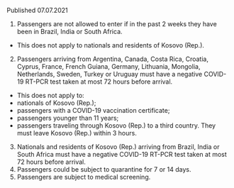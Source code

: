 Published 07.07.2021
1. Passengers are not allowed to enter if in the past 2 weeks they have been in Brazil, India or South Africa.
- This does not apply to nationals and residents of Kosovo (Rep.).
2. Passengers arriving from Argentina, Canada, Costa Rica, Croatia, Cyprus, France, French Guiana, Germany, Lithuania, Mongolia, Netherlands, Sweden, Turkey or Uruguay must have a negative COVID-19 RT-PCR test taken at most 72 hours before arrival.
- This does not apply to:
- nationals of Kosovo (Rep.);
- passengers with a COVID-19 vaccination certificate;
- passengers younger than 11 years;
- passengers traveling through Kosovo (Rep.) to a third country. They must leave Kosovo (Rep.) within 3 hours.
3. Nationals and residents of Kosovo (Rep.) arriving from Brazil, India or South Africa must have a negative COVID-19 RT-PCR test taken at most 72 hours before arrival.
4. Passengers could be subject to quarantine for 7 or 14 days.
5. Passengers are subject to medical screening.

